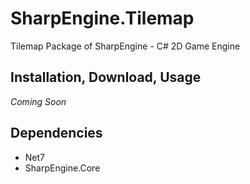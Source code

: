 # SharpEngine.Tilemap

Tilemap Package of SharpEngine - C# 2D Game Engine

## Installation, Download, Usage

*Coming Soon*

## Dependencies

- Net7
- SharpEngine.Core
